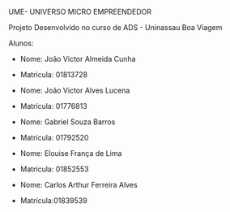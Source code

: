 UME- UNIVERSO MICRO EMPREENDEDOR

Projeto Desenvolvido no curso de ADS - Uninassau Boa Viagem

Alunos:
- Nome: João Victor Almeida Cunha 
- Matrícula: 01813728

- Nome: João Victor Alves Lucena 
- Matrícula: 01776813

- Nome: Gabriel Souza Barros
- Matrícula: 01792520

- Nome: Elouise França de Lima
- Matrícula: 01852553

- Nome: Carlos Arthur Ferreira Alves
- Matrícula:01839539
